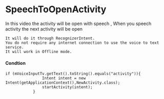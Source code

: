 # SpeechToOpenActivity
In this video the activity will be open with speech , When you speech activity the next activity will be open

    It will do it through RecognizerIntent.
    You do not require any internet connection to use the voice to text service. 
    It will work in Offline mode.

#### Condtion

    if (mVoiceInputTv.getText().toString().equals("activity")){
                    Intent intent = new Intent(getApplicationContext(),NewActivity.class);
                    startActivity(intent);
                }
